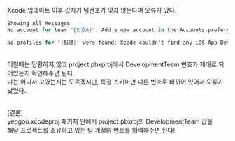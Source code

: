 Xcode 업데이트 이후 갑자기 팀번호가 맞지 않는다며 오류가 났다. </br>

```swift
Showing All Messages
No account for team "{번호A}". Add a new account in the Accounts preference pane or verify that your accounts have valid credentials.

No profiles for '{팀명}' were found: Xcode couldn't find any iOS App Development provisioning profiles matching '{팀명}'.
```
</br>
이럴때는 당황하지 않고 project.pbxproj에서 DevelopmentTeam 번호가 제대로 되어있는지 확인해주면 된다. </br>
나는 어디서 꼬였는지는 모르겠지만, 특정 스키마만 다른 번호로 바뀌어 있어서 오류가 났었다. </br> </br>

[결론] </br>
yeogoo.xcodeproj 패키지 안에서 project.pbxroj의 DevelopmentTeam 값을 </br>
해당 프로젝트를 소유하고 있는 팀 계정의 번호를 입력해주면 된다!
